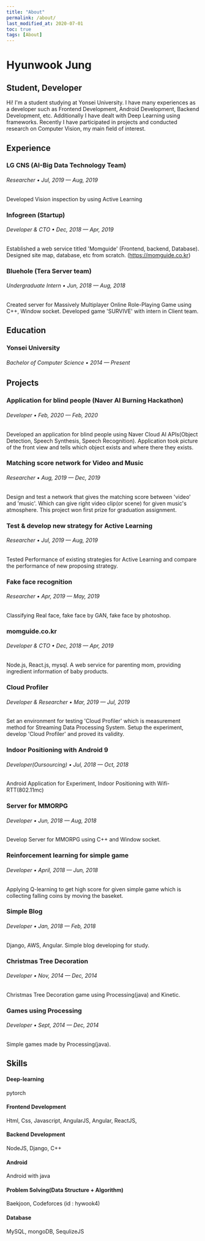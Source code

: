 ```yaml
---
title: "About"
permalink: /about/
last_modified_at: 2020-07-01
toc: true
tags: [About]
---
```




# Hyunwook Jung



## Student, Developer

Hi! I'm a student studying at Yonsei University. I have many experiences as a developer such as Frontend Development, Android Development, Backend Development, etc. Additionally I have dealt with Deep Learning using frameworks. Recently I have  participated in projects and conducted research on Computer Vision, my main field of interest.





## Experience

### LG CNS (AI-Big Data Technology Team)

###### Researcher • Jul, 2019 — Aug, 2019

Developed Vision inspection by using Active Learning



### Infogreen (Startup)

###### Developer & CTO • Dec, 2018 — Apr, 2019

Established a web service titled 'Momguide' (Frontend, backend, Database). Designed site map, database, etc from scratch.   (https://momguide.co.kr)



### Bluehole (Tera Server team)

###### Undergraduate Intern • Jun, 2018 — Aug, 2018

Created server for Massively Multiplayer Online Role-Playing Game using C++, Window socket. Developed game 'SURVIVE' with intern in Client team.





## Education

### Yonsei University

###### Bachelor of Computer Science • 2014 — Present





## Projects

### Application for blind people (Naver AI Burning Hackathon)

###### Developer • Feb, 2020 — Feb, 2020

Developed an application for blind people using Naver Cloud AI APIs(Object Detection, Speech Synthesis, Speech Recognition). Application took picture of the front view and tells which object exists and where there they exists.



### Matching score network for Video and Music

###### Researcher • Aug, 2019 — Dec, 2019

Design and test a network that gives the matching score between 'video' and 'music'. Which can give right video clip(or scene) for given music's atmosphere. This project won first prize for graduation assignment.



### Test & develop new strategy for Active Learning

###### Researcher • Jul, 2019 — Aug, 2019

Tested Performance of existing strategies for Active Learning and compare the performance of new proposing strategy.



### Fake face recognition

###### Researcher • Apr, 2019 — May, 2019

Classifying Real face, fake face by GAN, fake face by photoshop.



### momguide.co.kr

###### Developer & CTO • Dec, 2018 — Apr, 2019

Node.js, React.js, mysql. A web service for parenting mom, providing ingredient information of baby products.



### Cloud Profiler 

###### Developer & Researcher • Mar, 2019 — Jul, 2019

Set an environment for testing 'Cloud Profiler' which is measurement method for Streaming Data Processing System. Setup the experiment, develop 'Cloud Profiler' and proved its validity.



### Indoor Positioning with Android 9

###### Developer(Oursourcing) • Jul, 2018 — Oct, 2018

Android Application for Experiment, Indoor Positioning with Wifi-RTT(802.11mc)



### Server for MMORPG

###### Developer • Jun, 2018 — Aug, 2018

Develop Server for MMORPG using C++ and Window socket.



### Reinforcement learning for simple game

###### Developer • April, 2018 — Jun, 2018

Applying Q-learning to get high score for given simple game which is collecting falling coins by moving the baseket.



### Simple Blog

###### Developer • Jan, 2018 — Feb, 2018

Django, AWS, Angular. Simple blog developing for study.



### Christmas Tree Decoration

###### Developer • Nov, 2014 — Dec, 2014

Christmas Tree Decoration game using Processing(java) and Kinetic.



### Games using Processing

###### Developer • Sept, 2014 — Dec, 2014

Simple games made by Processing(java).





## Skills

#### Deep-learning

pytorch



#### Frontend Development

Html, Css, Javascript, AngularJS, Angular, ReactJS, 



#### Backend Development 

NodeJS, Django, C++



#### Android

Android with java



#### Problem Solving(Data Structure + Algorithm)

Baekjoon, Codeforces   (id : hywook4)



#### Database

MySQL, mongoDB, SequlizeJS


